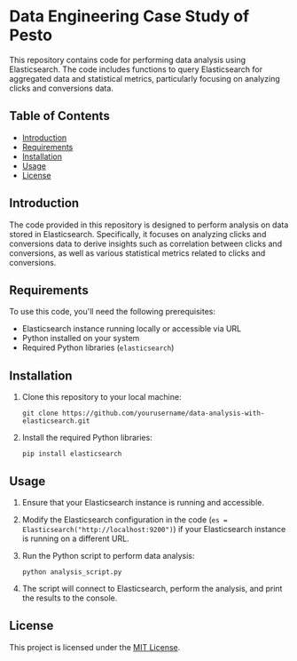 # Data Engineering Case Study of Pesto

This repository contains code for performing data analysis using Elasticsearch. The code includes functions to query Elasticsearch for aggregated data and statistical metrics, particularly focusing on analyzing clicks and conversions data.

## Table of Contents

- [Introduction](#introduction)
- [Requirements](#requirements)
- [Installation](#installation)
- [Usage](#usage)
- [License](#license)

## Introduction

The code provided in this repository is designed to perform analysis on data stored in Elasticsearch. Specifically, it focuses on analyzing clicks and conversions data to derive insights such as correlation between clicks and conversions, as well as various statistical metrics related to clicks and conversions.

## Requirements

To use this code, you'll need the following prerequisites:

- Elasticsearch instance running locally or accessible via URL
- Python installed on your system
- Required Python libraries (`elasticsearch`)

## Installation

1. Clone this repository to your local machine:

    ```
    git clone https://github.com/yourusername/data-analysis-with-elasticsearch.git
    ```

2. Install the required Python libraries:

    ```
    pip install elasticsearch
    ```

## Usage

1. Ensure that your Elasticsearch instance is running and accessible.

2. Modify the Elasticsearch configuration in the code (`es = Elasticsearch("http://localhost:9200")`) if your Elasticsearch instance is running on a different URL.

3. Run the Python script to perform data analysis:

    ```
    python analysis_script.py
    ```

4. The script will connect to Elasticsearch, perform the analysis, and print the results to the console.

## License

This project is licensed under the [MIT License](LICENSE).
